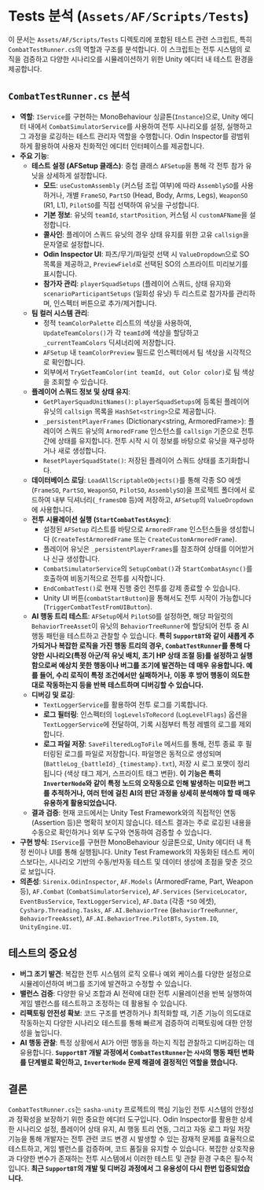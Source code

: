 # Tests 분석 (`Assets/AF/Scripts/Tests`)

이 문서는 `Assets/AF/Scripts/Tests` 디렉토리에 포함된 테스트 관련 스크립트, 특히 `CombatTestRunner.cs`의 역할과 구조를 분석합니다. 이 스크립트는 전투 시스템의 로직을 검증하고 다양한 시나리오를 시뮬레이션하기 위한 Unity 에디터 내 테스트 환경을 제공합니다.

## `CombatTestRunner.cs` 분석

-   **역할**: `IService`를 구현하는 MonoBehaviour 싱글톤(`Instance`)으로, Unity 에디터 내에서 `CombatSimulatorService`를 사용하여 전투 시나리오를 설정, 실행하고 그 과정을 로깅하는 테스트 관리자 역할을 수행합니다. Odin Inspector를 광범위하게 활용하여 사용자 친화적인 에디터 인터페이스를 제공합니다.
-   **주요 기능**:
    -   **테스트 설정 (AFSetup 클래스)**: 중첩 클래스 `AFSetup`을 통해 각 전투 참가 유닛을 상세하게 설정합니다.
        -   **모드**: `useCustomAssembly` (커스텀 조립 여부)에 따라 `AssemblySO`를 사용하거나, 개별 `FrameSO`, `PartSO` (Head, Body, Arms, Legs), `WeaponSO` (R1, L1), `PilotSO`를 직접 선택하여 유닛을 구성합니다.
        -   **기본 정보**: 유닛의 `teamId`, `startPosition`, 커스텀 시 `customAFName`을 설정합니다.
        -   **콜사인**: 플레이어 스쿼드 유닛의 경우 상태 유지를 위한 고유 `callsign`을 문자열로 설정합니다.
        -   **Odin Inspector UI**: 파츠/무기/파일럿 선택 시 `ValueDropdown`으로 SO 목록을 제공하고, `PreviewField`로 선택된 SO의 스프라이트 미리보기를 표시합니다.
        -   **참가자 관리**: `playerSquadSetups` (플레이어 스쿼드, 상태 유지)와 `scenarioParticipantSetups` (일회성 유닛) 두 리스트로 참가자를 관리하며, 인스펙터 버튼으로 추가/제거합니다.
    -   **팀 컬러 시스템 관리**:
        -   정적 `teamColorPalette` 리스트의 색상을 사용하여, `UpdateTeamColors()`가 각 `teamId`에 색상을 할당하고 `_currentTeamColors` 딕셔너리에 저장합니다.
        -   `AFSetup` 내 `teamColorPreview` 필드로 인스펙터에서 팀 색상을 시각적으로 확인합니다.
        -   외부에서 `TryGetTeamColor(int teamId, out Color color)`로 팀 색상을 조회할 수 있습니다.
    -   **플레이어 스쿼드 정보 및 상태 유지**:
        -   `GetPlayerSquadUnitNames()`: `playerSquadSetups`에 등록된 플레이어 유닛의 `callsign` 목록을 `HashSet<string>`으로 제공합니다.
        -   `_persistentPlayerFrames` (Dictionary<string, ArmoredFrame>): 플레이어 스쿼드 유닛의 `ArmoredFrame` 인스턴스를 `callsign` 기준으로 전투 간에 상태를 유지합니다. 전투 시작 시 이 정보를 바탕으로 유닛을 재구성하거나 새로 생성합니다.
        -   `ResetPlayerSquadState()`: 저장된 플레이어 스쿼드 상태를 초기화합니다.
    -   **데이터베이스 로딩**: `LoadAllScriptableObjects()`를 통해 각종 SO 에셋(`FrameSO`, `PartSO`, `WeaponSO`, `PilotSO`, `AssemblySO`)을 프로젝트 폴더에서 로드하여 내부 딕셔너리(`_framesDB` 등)에 저장하고, `AFSetup`의 `ValueDropdown`에 사용합니다.
    -   **전투 시뮬레이션 실행 (`StartCombatTestAsync`)**:
        -   설정된 `AFSetup` 리스트를 바탕으로 `ArmoredFrame` 인스턴스들을 생성합니다 (`CreateTestArmoredFrame` 또는 `CreateCustomArmoredFrame`).
        -   플레이어 유닛은 `_persistentPlayerFrames`를 참조하여 상태를 이어받거나 신규 생성합니다.
        -   `CombatSimulatorService`의 `SetupCombat()`과 `StartCombatAsync()`를 호출하여 비동기적으로 전투를 시작합니다.
        -   `EndCombatTest()`로 현재 진행 중인 전투를 강제 종료할 수 있습니다.
        -   Unity UI 버튼(`combatStartButton`)을 통해서도 전투 시작이 가능합니다 (`TriggerCombatTestFromUIButton`).
    -   **AI 행동 트리 테스트**: `AFSetup`에서 `PilotSO`를 설정하면, 해당 파일럿의 `BehaviorTreeAsset`이 유닛의 `BehaviorTreeRunner`에 할당되어 전투 중 AI 행동 패턴을 테스트하고 관찰할 수 있습니다. **특히 `SupportBT`와 같이 새롭게 추가되거나 복잡한 로직을 가진 행동 트리의 경우, `CombatTestRunner`를 통해 다양한 시나리오(특정 아군/적 유닛 배치, 초기 HP 상태 조절 등)를 설정하고 실행함으로써 예상치 못한 행동이나 버그를 조기에 발견하는 데 매우 유용합니다. 예를 들어, 수리 로직이 특정 조건에서만 실패하거나, 이동 후 방어 행동이 의도한 대로 작동하는지 등을 반복 테스트하며 디버깅할 수 있습니다.**
    -   **디버깅 및 로깅**:
        -   `TextLoggerService`를 활용하여 전투 로그를 기록합니다.
        -   **로그 필터링**: 인스펙터의 `logLevelsToRecord` (`LogLevelFlags`) 옵션을 `TextLoggerService`에 전달하여, 기록 시점부터 특정 레벨의 로그를 제외합니다.
        -   **로그 파일 저장**: `SaveFilteredLogToFile` 메서드를 통해, 전투 종료 후 필터링된 로그를 파일로 저장합니다. 파일명은 동적으로 생성되며(`BattleLog_{battleId}_{timestamp}.txt`), 저장 시 로그 포맷이 정리됩니다 (색상 태그 제거, 스프라이트 태그 변환). **이 기능은 특히 `InverterNode`와 같이 특정 노드의 오작동으로 인해 발생하는 미묘한 버그를 추적하거나, 여러 턴에 걸친 AI의 판단 과정을 상세히 분석해야 할 때 매우 유용하게 활용되었습니다.**
    -   **결과 검증**: 현재 코드에서는 Unity Test Framework와의 직접적인 연동(Assertion 등)은 명확히 보이지 않습니다. 테스트 결과는 주로 로깅된 내용을 수동으로 확인하거나 외부 도구와 연동하여 검증할 수 있습니다.
-   **구현 방식**: `IService`를 구현한 MonoBehaviour 싱글톤으로, Unity 에디터 내 특정 씬이나 UI를 통해 실행됩니다. Unity Test Framework의 자동화된 테스트 케이스보다는, 시나리오 기반의 수동/반자동 테스트 및 데이터 생성에 초점을 맞춘 것으로 보입니다.
-   **의존성**: `Sirenix.OdinInspector`, `AF.Models` (ArmoredFrame, Part, Weapon 등), `AF.Combat` (`CombatSimulatorService`), `AF.Services` (`ServiceLocator`, `EventBusService`, `TextLoggerService`), `AF.Data` (각종 `*SO` 에셋), `Cysharp.Threading.Tasks`, `AF.AI.BehaviorTree` (`BehaviorTreeRunner`, `BehaviorTreeAsset`), `AF.AI.BehaviorTree.PilotBTs`, `System.IO`, `UnityEngine.UI`.

## 테스트의 중요성

-   **버그 조기 발견**: 복잡한 전투 시스템의 로직 오류나 예외 케이스를 다양한 설정으로 시뮬레이션하여 버그를 조기에 발견하고 수정할 수 있습니다.
-   **밸런스 검증**: 다양한 유닛 조합과 AI 전략에 대한 전투 시뮬레이션을 반복 실행하여 게임 밸런스를 테스트하고 조정하는 데 활용될 수 있습니다.
-   **리팩토링 안전성 확보**: 코드 구조를 변경하거나 최적화할 때, 기존 기능이 의도대로 작동하는지 다양한 시나리오 테스트를 통해 빠르게 검증하여 리팩토링에 대한 안정성을 높입니다.
-   **AI 행동 관찰**: 특정 상황에서 AI가 어떤 행동을 하는지 직접 관찰하고 디버깅하는 데 유용합니다. **`SupportBT` 개발 과정에서 `CombatTestRunner`는 `사샤`의 행동 패턴 변화를 단계별로 확인하고, `InverterNode` 문제 해결에 결정적인 역할을 했습니다.**

## 결론

`CombatTestRunner.cs`는 `sasha-unity` 프로젝트의 핵심 기능인 전투 시스템의 안정성과 정확성을 보장하기 위한 중요한 에디터 도구입니다. Odin Inspector를 활용한 상세한 시나리오 설정, 플레이어 상태 유지, AI 행동 트리 연동, 그리고 자동 로그 파일 저장 기능을 통해 개발자는 전투 관련 코드 변경 시 발생할 수 있는 잠재적 문제를 효율적으로 테스트하고, 게임 밸런스를 검증하며, 코드 품질을 유지할 수 있습니다. 복잡한 상호작용과 다양한 변수가 존재하는 전투 시스템에서 이러한 테스트 및 관찰 환경 구축은 필수적입니다. **최근 `SupportBT`의 개발 및 디버깅 과정에서 그 유용성이 다시 한번 입증되었습니다.** 